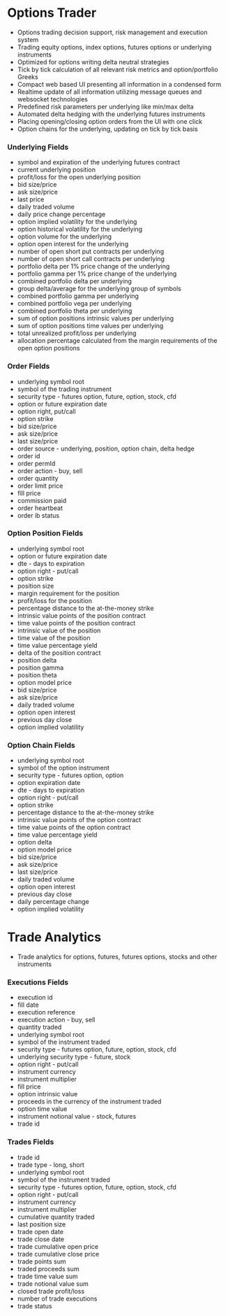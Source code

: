 # Options Trader
- Options trading decision support, risk management and execution system
- Trading equity options, index options, futures options or underlying instruments
- Optimized for options writing delta neutral strategies
- Tick by tick calculation of all relevant risk metrics and option/portfolio Greeks
- Compact web based UI presenting all information in a condensed form
- Realtime update of all information utilizing message queues and websocket technologies
- Predefined risk parameters per underlying like min/max delta
- Automated delta hedging with the underlying futures instruments
- Placing opening/closing option orders from the UI with one click
- Option chains for the underlying, updating on tick by tick basis

### Underlying Fields
- symbol and expiration of the underlying futures contract
- current underlying position
- profit/loss for the open underlying position
- bid size/price
- ask size/price
- last price
- daily traded volume
- daily price change percentage
- option implied volatility for the underlying
- option historical volatility for the underlying
- option volume for the underlying
- option open interest for the underlying
- number of open short put contracts per underlying
- number of open short call contracts per underlying
- portfolio delta per 1% price change of the underlying
- portfolio gamma per 1% price change of the underlying
- combined portfolio delta per underlying
- group delta/average for the underlying group of symbols
- combined portfolio gamma per underlying
- combined portfolio vega per underlying
- combined portfolio theta per underlying
- sum of option positions intrinsic values per underlying
- sum of option positions time values per underlying
- total unrealized profit/loss per underlying
- allocation percentage calculated from the margin requirements of the open option positions

### Order Fields
- underlying symbol root
- symbol of the trading instrument
- security type - futures option, future, option, stock, cfd
- option or future expiration date
- option right, put/call
- option strike
- bid size/price
- ask size/price
- last size/price
- order source - underlying, position, option chain, delta hedge
- order id
- order permId
- order action - buy, sell
- order quantity
- order limit price
- fill price
- commission paid
- order heartbeat
- order ib status

### Option Position Fields
- underlying symbol root
- option or future expiration date
- dte - days to expiration
- option right - put/call
- option strike
- position size
- margin requirement for the position
- profit/loss for the position
- percentage distance to the at-the-money strike
- intrinsic value points of the position contract
- time value points of the position contract
- intrinsic value of the position
- time value of the position
- time value percentage yield
- delta of the position contract
- position delta
- position gamma
- position theta
- option model price
- bid size/price
- ask size/price
- daily traded volume
- option open interest
- previous day close
- option implied volatility

### Option Chain Fields
- underlying symbol root
- symbol of the option instrument
- security type - futures option, option
- option expiration date
- dte - days to expiration
- option right - put/call
- option strike
- percentage distance to the at-the-money strike
- intrinsic value points of the option contract
- time value points of the option contract
- time value percentage yield
- option delta
- option model price
- bid size/price
- ask size/price
- last size/price
- daily traded volume
- option open interest
- previous day close
- daily percentage change
- option implied volatility

# Trade Analytics
- Trade analytics for options, futures, futures options, stocks and other instruments

### Executions Fields
- execution id
- fill date
- execution reference
- execution action - buy, sell
- quantity traded
- underlying symbol root
- symbol of the instrument traded
- security type - futures option, future, option, stock, cfd
- underlying security type - future, stock
- option right - put/call
- instrument currency
- instrument multiplier
- fill price
- option intrinsic value
- proceeds in the currency of the instrument traded
- option time value
- instrument notional value - stock, futures
- trade id

### Trades Fields
- trade id
- trade type - long, short
- underlying symbol root
- symbol of the instrument traded
- security type - futures option, future, option, stock, cfd
- option right - put/call
- instrument currency
- instrument multiplier
- cumulative quantity traded
- last position size
- trade open date
- trade close date
- trade cumulative open price
- trade cumulative close price
- trade points sum
- traded proceeds sum
- trade time value sum
- trade notional value sum
- closed trade profit/loss
- number of trade executions
- trade status